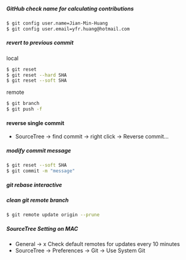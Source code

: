 ##### GitHub check name for calculating contributions
```sh
$ git config user.name=Jian-Min-Huang
$ git config user.email=yfr.huang@hotmail.com
```

##### revert to previous commit
local
```sh
$ git reset
$ git reset --hard SHA
$ git reset --soft SHA
```
remote
```sh
$ git branch
$ git push -f
```

#### reverse single commit 
* SourceTree -> find commit -> right click -> Reverse commit...

##### modify commit message
```sh
$ git reset --soft SHA
$ git commit -m "message"
```

##### git rebase interactive

##### clean git remote branch
```sh
$ git remote update origin --prune
```

##### SourceTree Setting on MAC
* General -> x Check default remotes for updates every 10 minutes
* SourceTree -> Preferences -> Git -> Use System Git